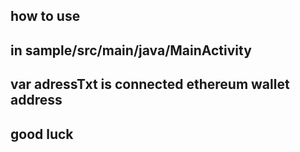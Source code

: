 ## how to use

## in sample/src/main/java/MainActivity

## var adressTxt is connected ethereum wallet address

## good luck